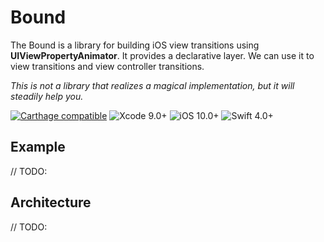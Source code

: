 # Bound

The Bound is a library for building iOS view transitions using **UIViewPropertyAnimator**.
It provides a declarative layer.
We can use it to view transitions and view controller transitions.

*This is not a library that realizes a magical implementation, but it will steadily help you.*

[![Carthage compatible](https://img.shields.io/badge/Carthage-Compatible-brightgreen.svg?style=flat)](https://github.com/Carthage/Carthage)
![Xcode 9.0+](https://img.shields.io/badge/Xcode-9.0%2B-blue.svg)
![iOS 10.0+](https://img.shields.io/badge/iOS-10.0%2B-blue.svg)
![Swift 4.0+](https://img.shields.io/badge/Swift-4.0%2B-orange.svg)

## Example

// TODO:

## Architecture

// TODO:
